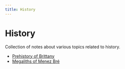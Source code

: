 ```yaml
---
title: History
---
```


# History

Collection of notes about various topics related to history.

- [Prehistory of Brittany](/archeology/brittany-prehistory)
- [Megaliths of Menez Bré](/archeology/menez-bre-megaliths)
